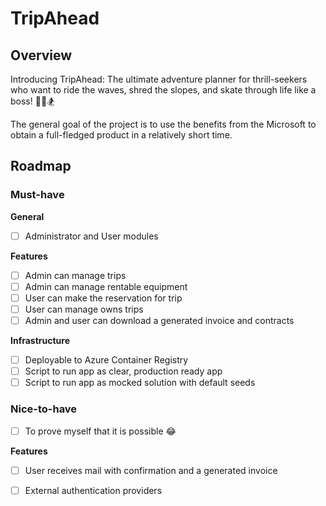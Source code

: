 # TripAhead

## Overview

Introducing TripAhead: The ultimate adventure planner for thrill-seekers who want to ride the waves, shred the slopes, and skate through life like a boss! 🏄‍♂️🏂

The general goal of the project is to use the benefits from the Microsoft to obtain a full-fledged product in a relatively short time.

## Roadmap

### Must-have

**General**

- [ ] Administrator and User modules

**Features**

- [ ] Admin can manage trips
- [ ] Admin can manage rentable equipment
- [ ] User can make the reservation for trip
- [ ] User can manage owns trips
- [ ] Admin and user can download a generated invoice and contracts

**Infrastructure**

- [ ] Deployable to Azure Container Registry
- [ ] Script to run app as clear, production ready app
- [ ] Script to run app as mocked solution with default seeds

### Nice-to-have

- [ ] To prove myself that it is possible 😂

**Features**

- [ ] User receives mail with confirmation and a generated invoice
- [ ] External authentication providers


